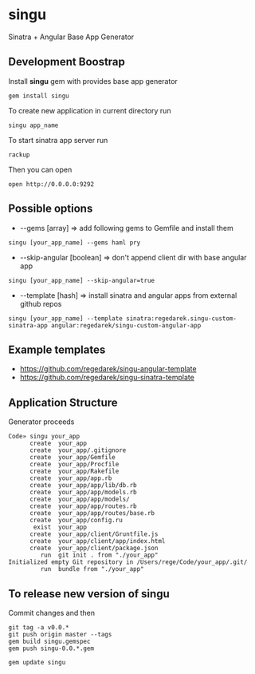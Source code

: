 singu
=====

Sinatra + Angular Base App Generator

## Development Boostrap

Install **singu** gem with provides base app generator

```
gem install singu
```

To create new application in current directory run

```
singu app_name
```

To start sinatra app server run

```
rackup
```

Then you can open

```
open http://0.0.0.0:9292
```

## Possible options
* --gems [array] => add following gems to Gemfile and install them
```
singu [your_app_name] --gems haml pry
```
* --skip-angular [boolean] => don't append client dir with base angular app
```
singu [your_app_name] --skip-angular=true
```
* --template [hash] => install sinatra and angular apps from external github repos
```
singu [your_app_name] --template sinatra:regedarek.singu-custom-sinatra-app angular:regedarek/singu-custom-angular-app
```
## Example templates
* https://github.com/regedarek/singu-angular-template
* https://github.com/regedarek/singu-sinatra-template

## Application Structure

Generator proceeds
```
Code» singu your_app
      create  your_app
      create  your_app/.gitignore
      create  your_app/Gemfile
      create  your_app/Procfile
      create  your_app/Rakefile
      create  your_app/app.rb
      create  your_app/app/lib/db.rb
      create  your_app/app/models.rb
      create  your_app/app/models/
      create  your_app/app/routes.rb
      create  your_app/app/routes/base.rb
      create  your_app/config.ru
       exist  your_app
      create  your_app/client/Gruntfile.js
      create  your_app/client/app/index.html
      create  your_app/client/package.json
         run  git init . from "./your_app"
Initialized empty Git repository in /Users/rege/Code/your_app/.git/
         run  bundle from "./your_app"
```

## To release new version of singu

Commit changes and then

```
git tag -a v0.0.*
git push origin master --tags
gem build singu.gemspec
gem push singu-0.0.*.gem

gem update singu
```
